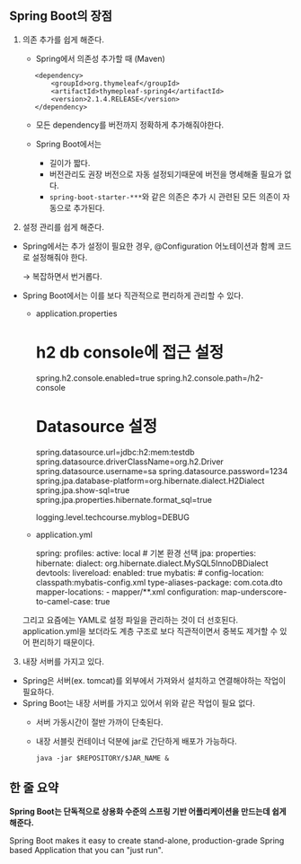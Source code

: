 ## Spring Boot의 장점

1. 의존 추가를 쉽게 해준다.
    - Spring에서 의존성 추가할 때 (Maven)
     ```
        <dependency>
        	<groupId>org.thymeleaf</groupId>
        	<artifactId>thymepleaf-spring4</artifactId>
        	<version>2.1.4.RELEASE</version>
        </dependency>
      ```
    - 모든 dependency를 버전까지 정확하게 추가해줘야한다.

    - Spring Boot에서는
        - 길이가 짧다.
        - 버전관리도 권장 버전으로 자동 설정되기때문에 버전을 명세해줄 필요가 없다.
        - `spring-boot-starter-***`와 같은 의존은 추가 시 관련된 모든 의존이 자동으로 추가된다.

2. 설정 관리를 쉽게 해준다.

- Spring에서는 추가 설정이 필요한 경우, @Configuration 어노테이션과 함께 코드로 설정해줘야 한다.

    → 복잡하면서 번거롭다.

- Spring Boot에서는 이를 보다 직관적으로 편리하게 관리할 수 있다.
    - application.properties

        # h2 db console에 접근 설정
        spring.h2.console.enabled=true
        spring.h2.console.path=/h2-console
        
        # Datasource 설정
        spring.datasource.url=jdbc:h2:mem:testdb
        spring.datasource.driverClassName=org.h2.Driver
        spring.datasource.username=sa
        spring.datasource.password=1234
        spring.jpa.database-platform=org.hibernate.dialect.H2Dialect
        spring.jpa.show-sql=true
        spring.jpa.properties.hibernate.format_sql=true
        
        logging.level.techcourse.myblog=DEBUG

    - application.yml

        spring:
          profiles:
            active: local # 기본 환경 선택
          jpa:
            properties:
              hibernate:
                dialect: org.hibernate.dialect.MySQL5InnoDBDialect
          devtools:
            livereload:
              enabled: true
        mybatis:
          # config-location: classpath:mybatis-config.xml
          type-aliases-package: com.cota.dto
          mapper-locations:
          - mapper/**.xml
          configuration:
            map-underscore-to-camel-case: true

    그리고 요즘에는 YAML로 설정 파일을 관리하는 것이 더 선호된다.
    application.yml을 보더라도 계층 구조로 보다 직관적이면서 중복도 제거할 수 있어 편리하기 때문이다.

3. 내장 서버를 가지고 있다.

- Spring은 서버(ex. tomcat)를 외부에서 가져와서 설치하고 연결해야하는 작업이 필요하다.
- Spring Boot는 내장 서버를 가지고 있어서 위와 같은 작업이 필요 없다.
    - 서버 가동시간이 절반 가까이 단축된다.
    - 내장 서블릿 컨테이너 덕분에 jar로 간단하게 배포가 가능하다.

        `java -jar $REPOSITORY/$JAR_NAME &`


## 한 줄 요약

**Spring Boot는 단독적으로 상용화 수준의 스프링 기반 어플리케이션을 만드는데 쉽게 해준다.**

Spring Boot makes it easy to create stand-alone,
production-grade Spring based Application that you can "just run".
